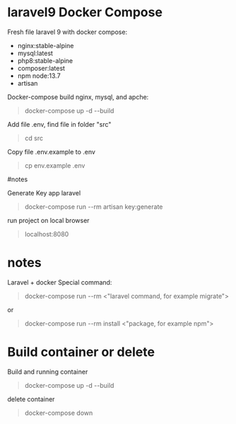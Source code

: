 # laravel9 Docker Compose

Fresh file laravel 9 with docker compose:
  - nginx:stable-alpine
  - mysql:latest
  - php8:stable-alpine
  - composer:latest
  - npm node:13.7
  - artisan


Docker-compose build nginx, mysql, and apche:
> docker-compose up -d --build

Add file .env, find file in folder "src"
> cd src

Copy file .env.example to .env

> cp env.example .env

#notes

Generate Key app laravel
> docker-compose run --rm artisan key:generate

run project on local browser
> localhost:8080





# notes

Laravel + docker Special command:
> docker-compose run --rm <"laravel command, for example migrate">

or
> docker-compose run --rm install <"package,  for example npm">

# Build container or delete

Build and running container
> docker-compose up -d --build

delete container
> docker-compose down





